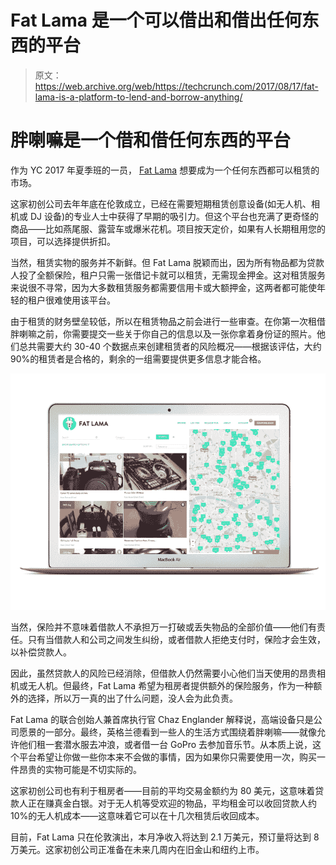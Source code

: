 # Fat Lama 是一个可以借出和借出任何东西的平台

> 原文：<https://web.archive.org/web/https://techcrunch.com/2017/08/17/fat-lama-is-a-platform-to-lend-and-borrow-anything/>

# 胖喇嘛是一个借和借任何东西的平台

作为 YC 2017 年夏季班的一员， [Fat Lama](https://web.archive.org/web/20230325234052/https://fatlama.com/) 想要成为一个任何东西都可以租赁的市场。

这家初创公司去年年底在伦敦成立，已经在需要短期租赁创意设备(如无人机、相机或 DJ 设备)的专业人士中获得了早期的吸引力。但这个平台也充满了更奇怪的商品——比如燕尾服、露营车或爆米花机。项目按天定价，如果有人长期租用您的项目，可以选择提供折扣。

当然，租赁实物的服务并不新鲜。但 Fat Lama 脱颖而出，因为所有物品都为贷款人投了全额保险，租户只需一张借记卡就可以租赁，无需现金押金。这对租赁服务来说很不寻常，因为大多数租赁服务都需要信用卡或大额押金，这两者都可能使年轻的租户很难使用该平台。

由于租赁的财务壁垒较低，所以在租赁物品之前会进行一些审查。在你第一次租借胖喇嘛之前，你需要提交一些关于你自己的信息以及一张你拿着身份证的照片。他们总共需要大约 30-40 个数据点来创建租赁者的风险概况——根据该评估，大约 90%的租赁者是合格的，剩余的一组需要提供更多信息才能合格。

![](img/510431f94d29b440104ade878fee6d9b.png)

当然，保险并不意味着借款人不承担万一打破或丢失物品的全部价值——他们有责任。只有当借款人和公司之间发生纠纷，或者借款人拒绝支付时，保险才会生效，以补偿贷款人。

因此，虽然贷款人的风险已经消除，但借款人仍然需要小心他们当天使用的昂贵相机或无人机。但最终，Fat Lama 希望为租房者提供额外的保险服务，作为一种额外的选择，所以万一真的出了什么问题，没人会为此负责。

Fat Lama 的联合创始人兼首席执行官 Chaz Englander 解释说，高端设备只是公司愿景的一部分。最终，英格兰德看到一些人的生活方式围绕着胖喇嘛——就像允许他们租一套潜水服去冲浪，或者借一台 GoPro 去参加音乐节。从本质上说，这个平台希望让你做一些你本来不会做的事情，因为如果你只需要使用一次，购买一件昂贵的实物可能是不切实际的。

这家初创公司也有利于租房者——目前的平均交易金额约为 80 美元，这意味着贷款人正在赚真金白银。对于无人机等受欢迎的物品，平均租金可以收回贷款人约 10%的无人机成本——这意味着它可以在十几次租赁后收回成本。

目前，Fat Lama 只在伦敦演出，本月净收入将达到 2.1 万美元，预订量将达到 8 万美元。这家初创公司正准备在未来几周内在旧金山和纽约上市。
